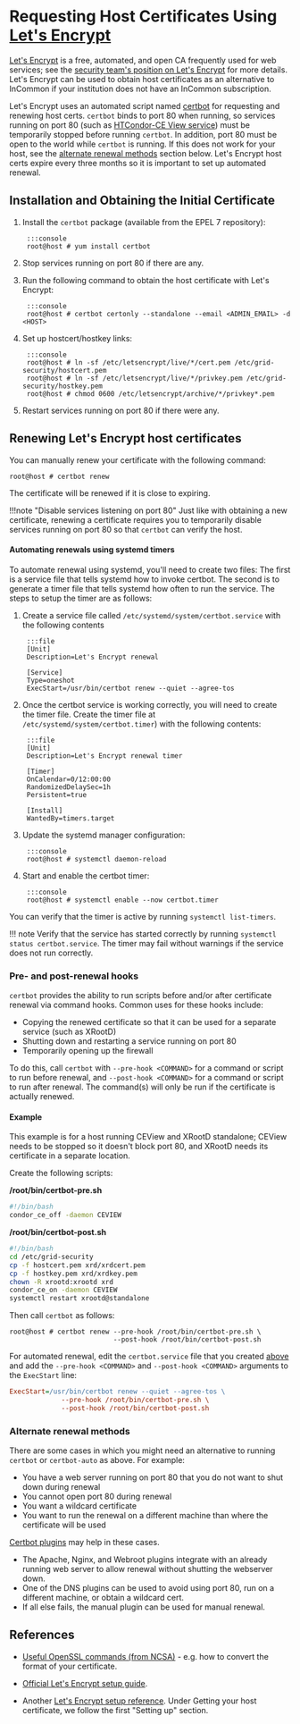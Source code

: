 Requesting Host Certificates Using [Let's Encrypt](https://letsencrypt.org/)
============================================================================

[Let's Encrypt](https://letsencrypt.org/) is a free, automated, and open CA frequently used for web services;
see the [security team's position on Let's Encrypt](https://opensciencegrid.github.io/security/LetsEncryptOSGCAbundle/)
for more details.
Let's Encrypt can be used to obtain host certificates as an alternative to InCommon if your institution does not have
an InCommon subscription.

Let's Encrypt uses an automated script named [certbot](https://certbot.eff.org) for requesting and renewing host certs.
`certbot` binds to port 80 when running, so services running on port 80
(such as [HTCondor-CE View service](https://opensciencegrid.github.io/docs/compute-element/install-htcondor-ce/#install-and-run-the-htcondor-ce-view))
must be temporarily stopped before running `certbot`.
In addition, port 80 must be open to the world while `certbot` is running.
If this does not work for your host, see the [alternate renewal methods](#alternate-renewal-methods) section below.
Let's Encrypt host certs expire every three months so it is important to set up automated renewal.

Installation and Obtaining the Initial Certificate
--------------------------------------------------

1. Install the `certbot` package (available from the EPEL 7 repository):

        :::console
        root@host # yum install certbot

1. Stop services running on port 80 if there are any.

1. Run the following command to obtain the host certificate with Let's Encrypt:

        :::console
        root@host # certbot certonly --standalone --email <ADMIN_EMAIL> -d <HOST>

1. Set up hostcert/hostkey links:

        :::console
        root@host # ln -sf /etc/letsencrypt/live/*/cert.pem /etc/grid-security/hostcert.pem
        root@host # ln -sf /etc/letsencrypt/live/*/privkey.pem /etc/grid-security/hostkey.pem
        root@host # chmod 0600 /etc/letsencrypt/archive/*/privkey*.pem

1. Restart services running on port 80 if there were any.


Renewing Let's Encrypt host certificates
----------------------------------------

You can manually renew your certificate with the following command:

``` console
root@host # certbot renew
```

The certificate will be renewed if it is close to expiring.
 
!!!note "Disable services listening on port 80"
   Just like with obtaining a new certificate, renewing a certificate requires you to temporarily disable
   services running on port 80 so that `certbot` can verify the host.
 

#### Automating renewals using systemd timers

To automate renewal using systemd, you'll need to create two files:
The first is a service file that tells systemd how to invoke certbot.
The second is to generate a timer file that tells systemd how often to run the service.
The steps to setup the timer are as follows:

1. Create a service file called `/etc/systemd/system/certbot.service` with the following contents

        :::file
        [Unit]
        Description=Let's Encrypt renewal

        [Service]
        Type=oneshot
        ExecStart=/usr/bin/certbot renew --quiet --agree-tos

1. Once the certbot service is working correctly, you will need to create the timer file.
   Create the timer file at `/etc/systemd/system/certbot.timer`) with the following contents:

        :::file
        [Unit]
        Description=Let's Encrypt renewal timer

        [Timer]
        OnCalendar=0/12:00:00
        RandomizedDelaySec=1h
        Persistent=true

        [Install]
        WantedBy=timers.target

1. Update the systemd manager configuration:

        :::console
        root@host # systemctl daemon-reload

1. Start and enable the certbot timer:

        :::console
        root@host # systemctl enable --now certbot.timer

You can verify that the timer is active by running `systemctl list-timers`.

!!! note
    Verify that the service has started correctly by running `systemctl status certbot.service`. The timer may fail
    without warnings if the service does not run correctly.


### Pre- and post-renewal hooks

`certbot` provides the ability to run scripts before and/or after certificate renewal via command hooks.
Common uses for these hooks include:

- Copying the renewed certificate so that it can be used for a separate service (such as XRootD)
- Shutting down and restarting a service running on port 80
- Temporarily opening up the firewall

To do this, call `certbot` with `--pre-hook <COMMAND>` for a command or script to run before renewal,
and `--post-hook <COMMAND>` for a command or script to run after renewal.
The command(s) will only be run if the certificate is actually renewed.


#### Example

This example is for a host running CEView and XRootD standalone;
CEView needs to be stopped so it doesn't block port 80, and XRootD needs its certificate in a separate location.

Create the following scripts:

**/root/bin/certbot-pre.sh**
```bash
#!/bin/bash
condor_ce_off -daemon CEVIEW
```

**/root/bin/certbot-post.sh**
```bash
#!/bin/bash
cd /etc/grid-security
cp -f hostcert.pem xrd/xrdcert.pem
cp -f hostkey.pem xrd/xrdkey.pem
chown -R xrootd:xrootd xrd
condor_ce_on -daemon CEVIEW
systemctl restart xrootd@standalone
```

Then call `certbot` as follows:

```console
root@host # certbot renew --pre-hook /root/bin/certbot-pre.sh \
                          --post-hook /root/bin/certbot-post.sh
```

For automated renewal, edit the `certbot.service` file that you created [above](#automating-renewals-using-systemd-timers) and add the `--pre-hook <COMMAND>`
and `--post-hook <COMMAND>` arguments to the `ExecStart` line:

```ini
ExecStart=/usr/bin/certbot renew --quiet --agree-tos \
             --pre-hook /root/bin/certbot-pre.sh \
             --post-hook /root/bin/certbot-post.sh
```


### Alternate renewal methods ###

There are some cases in which you might need an alternative to running `certbot` or `certbot-auto` as above.
For example:

- You have a web server running on port 80 that you do not want to shut down during renewal
- You cannot open port 80 during renewal
- You want a wildcard certificate
- You want to run the renewal on a different machine than where the certificate will be used

[Certbot plugins](https://certbot.eff.org/docs/using.html#getting-certificates-and-choosing-plugins) may help in these
cases.

- The Apache, Nginx, and Webroot plugins integrate with an already running web server to allow renewal
without shutting the webserver down.
- One of the DNS plugins can be used to avoid using port 80, run on a different machine, or obtain a wildcard cert.
- If all else fails, the manual plugin can be used for manual renewal.


References
----------

-   [Useful OpenSSL commands (from NCSA)](http://security.ncsa.illinois.edu/research/grid-howtos/usefulopenssl.html) -
    e.g. how to convert the format of your certificate.

-   [Official Let's Encrypt setup guide](https://letsencrypt.org/getting-started/).

-   Another [Let's Encrypt setup reference](https://github.com/cilogon/letsencrypt-certificates).
    Under Getting your host certificate, we follow the first "Setting up" section.

